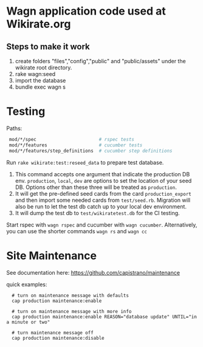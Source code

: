 Wagn application code used at Wikirate.org
=========

Steps to make it work
----

1. create folders "files","config","public" and "public/assets" under the wikirate root directory.
2. rake wagn:seed
3. import the database
4. bundle exec wagn s


Testing
=========

Paths:
```sh
 mod/*/spec                       # rspec tests
 mod/*/features                   # cucumber tests
 mod/*/features/step_definitions  # cucumber step definitions
```

Run `rake wikirate:test:reseed_data` to prepare test database.
1. This command accepts one argument that indicate the production DB env.
  `production`, `local`, `dev` are options to set the location of your seed DB.
  Options other than these three will be treated as `production`.
2. It will get the pre-defined seed cards from the card `production_export` and
  then import some needed cards from `test/seed.rb`. Migration will also be run
  to let the test db catch up to your local dev environment.
3. It will dump the test db to `test/wikiratetest.db` for the CI testing.


Start rspec with `wagn rspec` and cucumber with `wagn cucumber`.
Alternatively, you can use the shorter commands `wagn rs` and `wagn cc`

Site Maintenance
================

See documentation here: https://github.com/capistrano/maintenance

quick examples:
```
  # turn on maintenance message with defaults
  cap production maintenance:enable

  # turn on maintenance message with more info
  cap production maintenance:enable REASON="database update" UNTIL="in a minute or two"

  # turn maintenance message off
  cap production maintenance:disable

```
